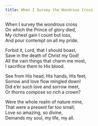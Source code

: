 ```yaml
---
title: When I Survey the Wondrous Cross
---
```

When I survey the wondrous cross\
On which the Prince of glory died,\
My richest gain I count but loss,\
And pour contempt on all my pride.


Forbid it, Lord, that I should boast,\
Save in the death of Christ my God!\
All the vain things that charm me most,\
I sacrifice them to His blood.


See from His head, His hands, His feet,\
Sorrow and love flow mingled down!\
Did e’er such love and sorrow meet,\
Or thorns compose so rich a crown?


Were the whole realm of nature mine,\
That were a present far too small;\
Love so amazing, so divine,\
Demands my soul, my life, my all.